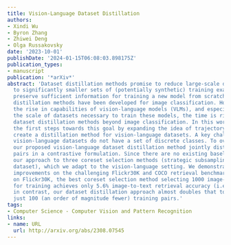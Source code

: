 ```yaml
---
title: Vision-Language Dataset Distillation
authors:
- Xindi Wu
- Byron Zhang
- Zhiwei Deng
- Olga Russakovsky
date: '2023-10-01'
publishDate: '2024-01-15T06:08:03.898175Z'
publication_types:
- manuscript
publication: '*arXiv*'
abstract: 'Dataset distillation methods promise to reduce large-scale datasets down
  to significantly smaller sets of (potentially synthetic) training examples, which
  preserve sufficient information for training a new model from scratch. So far, dataset
  distillation methods have been developed for image classification. However, with
  the rise in capabilities of vision-language models (VLMs), and especially given
  the scale of datasets necessary to train these models, the time is ripe to expand
  dataset distillation methods beyond image classification. In this work, we take
  the first steps towards this goal by expanding the idea of trajectory matching to
  create a distillation method for vision-language datasets. A key challenge is that
  vision-language datasets do not have a set of discrete classes. To overcome this,
  our proposed vision-language dataset distillation method jointly distills the image-text
  pairs in a contrastive formulation. Since there are no existing baselines, we compare
  our approach to three coreset selection methods (strategic subsampling of the training
  dataset), which we adapt to the vision-language setting. We demonstrate significant
  improvements on the challenging Flickr30K and COCO retrieval benchmarks: for example,
  on Flickr30K, the best coreset selection method selecting 1000 image-text pairs
  for training achieves only 5.6% image-to-text retrieval accuracy (i.e., recall@1);
  in contrast, our dataset distillation approach almost doubles that to 9.9% with
  just 100 (an order of magnitude fewer) training pairs.'
tags:
- Computer Science - Computer Vision and Pattern Recognition
links:
- name: URL
  url: http://arxiv.org/abs/2308.07545
---
```


